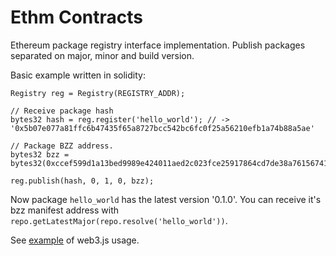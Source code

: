 # Ethm Contracts

Ethereum package registry interface implementation. Publish packages separated
on major, minor and build version.

Basic example written in solidity:

```sol
Registry reg = Registry(REGISTRY_ADDR);

// Receive package hash
bytes32 hash = reg.register('hello_world'); // -> '0x5b07e077a81ffc6b47435f65a8727bcc542bc6fc0f25a56210efb1a74b88a5ae'

// Package BZZ address.
bytes32 bzz = bytes32(0xccef599d1a13bed9989e424011aed2c023fce25917864cd7de38a761567410b8);

reg.publish(hash, 0, 1, 0, bzz);
```

Now package `hello_world` has the latest version '0.1.0'. You can receive it's
bzz manifest address with `repo.getLatestMajor(repo.resolve('hello_world'))`.

See [example](./example/index.js) of web3.js usage.
